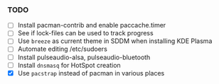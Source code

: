 ### TODO

- [ ] Install pacman-contrib and enable paccache.timer
- [ ] See if lock-files can be used to track progress
- [ ] Use `breeze` as current theme in SDDM when installing KDE Plasma
- [ ] Automate editing /etc/sudoers
- [ ] Install pulseaudio-alsa, pulseaudio-bluetooth
- [ ] Install `dnsmasq` for HotSpot creation
- [x] Use `pacstrap` instead of pacman in various places